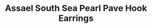 ---
title: Assael South Sea Pearl Pave Hook Earrings
description: |
specs: |
  South Sea Pearl Cultured Pearl Earrings, 11.3 - 12.6mm. Diamond Pave Hook set in 18K White Gold, .25 ctw.
images:
  - assael-south-sea-pearl-pave-hook-earrings.jpg
category: Classic Assael
order: 16
tags:
  - earrings
---